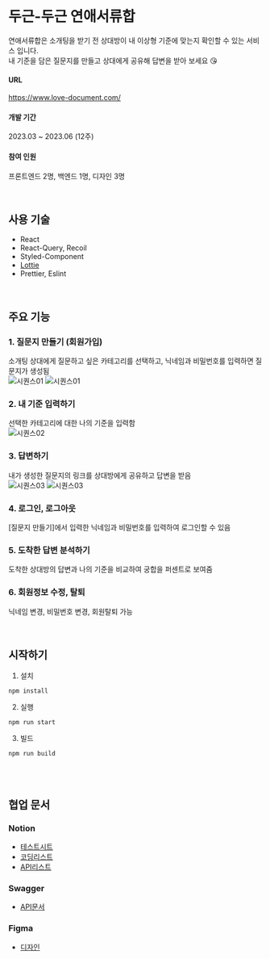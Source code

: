 두근-두근 연애서류합
=============
연애서류합은 소개팅을 받기 전 상대방이 내 이상형 기준에 맞는지 확인할 수 있는 서비스 입니다.   
내 기준을 담은 질문지를 만들고 상대에게 공유해 답변을 받아 보세요 😘

#### URL
https://www.love-document.com/

#### 개발 기간
2023.03 ~ 2023.06 (12주)

#### 참여 인원
프론트엔드 2명, 백엔드 1명, 디자인 3명

<br />

## 사용 기술
* React
* React-Query, Recoil 
* Styled-Component
* [Lottie](https://airbnb.io/lottie/#/README)
* Prettier, Eslint

<br />

## 주요 기능
### 1. 질문지 만들기 (회원가입)
소개팅 상대에게 질문하고 싶은 카테고리를 선택하고, 닉네임과 비밀번호를 입력하면 질문지가 생성됨    
![시퀀스01](https://github.com/kkomyoung/love-document-client/assets/49858684/48403278-8d0c-4367-887e-9ceab3162668)
![시퀀스01](https://github.com/kkomyoung/love-document-client/assets/49858684/3054d368-a182-4b94-8976-b79c1d0e3cc0)

### 2. 내 기준 입력하기
선택한 카테고리에 대한 나의 기준을 입력함    
![시퀀스02](https://github.com/kkomyoung/love-document-client/assets/49858684/9404d0d4-38d6-47cc-ae31-fbc6374e5d75)


### 3. 답변하기
내가 생성한 질문지의 링크를 상대방에게 공유하고 답변을 받음    
![시퀀스03](https://github.com/kkomyoung/love-document-client/assets/49858684/3fd4cb2a-ee40-40e1-b740-063faf23c03d)
![시퀀스03](https://github.com/kkomyoung/love-document-client/assets/49858684/47346226-c299-49af-a30f-906f4a8922d9)

### 4. 로그인, 로그아웃
[질문지 만들기]에서 입력한 닉네임과 비밀번호를 입력하여 로그인할 수 있음
### 5. 도착한 답변 분석하기
도착한 상대방의 답변과 나의 기준을 비교하여 궁합을 퍼센트로 보여줌
### 6. 회원정보 수정, 탈퇴
닉네임 변경, 비밀번호 변경, 회원탈퇴 가능

<br />


## 시작하기
1. 설치
```
npm install
```
2. 실행
```
npm run start
```
3. 빌드
```
npm run build
```

<br />
<br />


## 협업 문서
### Notion
* [테스트시트](https://www.notion.so/minuxx/be45aec614a74078b437845a80bab34c?pvs=4)
* [코딩리스트](https://www.notion.so/minuxx/d6ac81b071924e72bdb492d0eac2a94a?v=ed6fe7603b1f48b79ec9488109db228a&pvs=4)
* [API리스트](https://www.notion.so/minuxx/API-Sheet-d111fd6eebeb432297e7f413cdbd4fa7?pvs=4)
  
### Swagger
* [API문서](http://3.239.26.220:8080/dailyb/swagger-ui/index.html#/)

### Figma
* [디자인](https://www.figma.com/file/8qs7dpuzT5DClrdzIBblmh/%EA%B9%8C%EA%B9%8C%EB%93%A4?type=design&node-id=201%3A1038&mode=design&t=ut56TkUQYoR3jelk-1)
